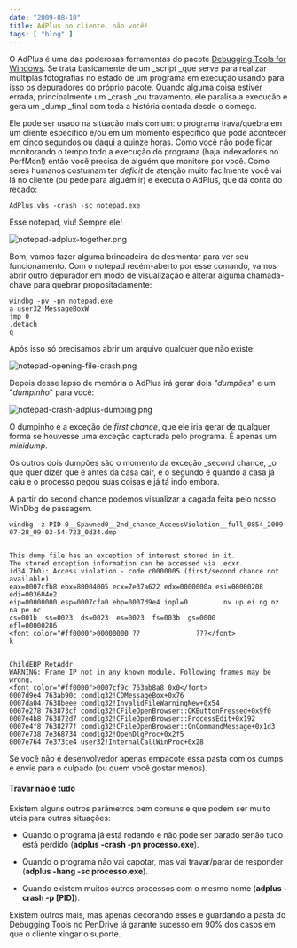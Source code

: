 ```yaml
---
date: "2009-08-10"
title: AdPlus no cliente, não você!
tags: [ "blog" ]
---
```

O AdPlus é uma das poderosas ferramentas do pacote [Debugging Tools for Windows](/introducao-ao-debugging-tools-for-windows). Se trata basicamente de um _script _que serve para realizar múltiplas fotografias no estado de um programa em execução usando para isso os depuradores do próprio pacote. Quando alguma coisa estiver errada, principalmente um _crash _ou travamento, ele paralisa a execução e gera um _dump _final com toda a história contada desde o começo.

Ele pode ser usado na situação mais comum: o programa trava/quebra em um cliente específico e/ou em um momento específico que pode acontecer em cinco segundos ou daqui a quinze horas. Como você não pode ficar monitorando o tempo todo a execução do programa (haja indexadores no PerfMon!) então você precisa de alguém que monitore por você. Como seres humanos costumam ter _deficit_ de atenção muito facilmente você vai lá no cliente (ou pede para alguém ir) e executa o AdPlus, que dá conta do recado:

    
    AdPlus.vbs -crash -sc notepad.exe

Esse notepad, viu! Sempre ele!

![notepad-adplux-together.png](/images/5tmP63l.png)

Bom, vamos fazer alguma brincadeira de desmontar para ver seu funcionamento. Com o notepad recém-aberto por esse comando, vamos abrir outro depurador em modo de visualização e alterar alguma chamada-chave para quebrar propositadamente:

    
    windbg -pv -pn notepad.exe
    a user32!MessageBoxW
    jmp 0
    .detach
    q

Após isso só precisamos abrir um arquivo qualquer que não existe:

![notepad-opening-file-crash.png](/images/2Vro4W5.png)

Depois desse lapso de memória o AdPlus irá gerar dois _"dumpões_" e um "_dumpinho_" para você:

![notepad-crash-adplus-dumping.png](/images/IrC0jFJ.png)

O dumpinho é a exceção de _first chance_, que ele iria gerar de qualquer forma se houvesse uma exceção capturada pelo programa. É apenas um _minidump_.

Os outros dois dumpões são o momento da exceção _second chance, _o que quer dizer que é antes da casa cair, e o segundo é quando a casa já caiu e o processo pegou suas coisas e já tá indo embora.

A partir do second chance podemos visualizar a cagada feita pelo nosso WinDbg de passagem.

    
    windbg -z PID-0__Spawned0__2nd_chance_AccessViolation__full_0854_2009-07-28_09-03-54-723_0d34.dmp

    
    This dump file has an exception of interest stored in it.
    The stored exception information can be accessed via .ecxr.
    (d34.7b0): Access violation - code c0000005 (first/second chance not available)
    eax=0007cfb8 ebx=80004005 ecx=7e37a622 edx=0000000a esi=00000208 edi=003604e2
    eip=00000000 esp=0007cfa0 ebp=0007d9e4 iopl=0         nv up ei ng nz na pe nc
    cs=001b  ss=0023  ds=0023  es=0023  fs=003b  gs=0000             efl=00000286
    <font color="#ff0000">00000000 ??              ???</font>
    k

    
    ChildEBP RetAddr
    WARNING: Frame IP not in any known module. Following frames may be wrong.
    <font color="#ff0000">0007cf9c 763ab8a8 0x0</font>
    0007d9e4 763ab90c comdlg32!CDMessageBox+0x76
    0007da04 7638beee comdlg32!InvalidFileWarningNew+0x54
    0007e278 763873cf comdlg32!CFileOpenBrowser::OKButtonPressed+0x9f0
    0007e4b8 763872d7 comdlg32!CFileOpenBrowser::ProcessEdit+0x192
    0007e4f8 7638277f comdlg32!CFileOpenBrowser::OnCommandMessage+0x1d3
    0007e738 7e368734 comdlg32!OpenDlgProc+0x2f5
    0007e764 7e373ce4 user32!InternalCallWinProc+0x28

Se você não é desenvolvedor apenas empacote essa pasta com os dumps e envie para o culpado (ou quem você gostar menos).

#### Travar não é tudo

Existem alguns outros parâmetros bem comuns e que podem ser muito úteis para outras situações:

	
  * Quando o programa já está rodando e não pode ser parado senão tudo está perdido (**adplus -crash -pn processo.exe**).

	
  * Quando o programa não vai capotar, mas vai travar/parar de responder (**adplus -hang -sc processo.exe**).

	
  * Quando existem muitos outros processos com o mesmo nome (**adplus -crash -p [PID]**).

Existem outros mais, mas apenas decorando esses e guardando a pasta do Debugging Tools no PenDrive já garante sucesso em 90% dos casos em que o cliente xingar o suporte.
